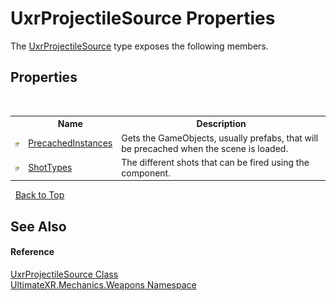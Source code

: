 # UxrProjectileSource Properties
 

The <a href="T_UltimateXR_Mechanics_Weapons_UxrProjectileSource">UxrProjectileSource</a> type exposes the following members.


## Properties
&nbsp;<table><tr><th></th><th>Name</th><th>Description</th></tr><tr><td>![Public property](media/pubproperty.gif "Public property")</td><td><a href="P_UltimateXR_Mechanics_Weapons_UxrProjectileSource_PrecachedInstances">PrecachedInstances</a></td><td>
Gets the GameObjects, usually prefabs, that will be precached when the scene is loaded.</td></tr><tr><td>![Public property](media/pubproperty.gif "Public property")</td><td><a href="P_UltimateXR_Mechanics_Weapons_UxrProjectileSource_ShotTypes">ShotTypes</a></td><td>
The different shots that can be fired using the component.</td></tr></table>&nbsp;
<a href="#uxrprojectilesource-properties">Back to Top</a>

## See Also


#### Reference
<a href="T_UltimateXR_Mechanics_Weapons_UxrProjectileSource">UxrProjectileSource Class</a><br /><a href="N_UltimateXR_Mechanics_Weapons">UltimateXR.Mechanics.Weapons Namespace</a><br />